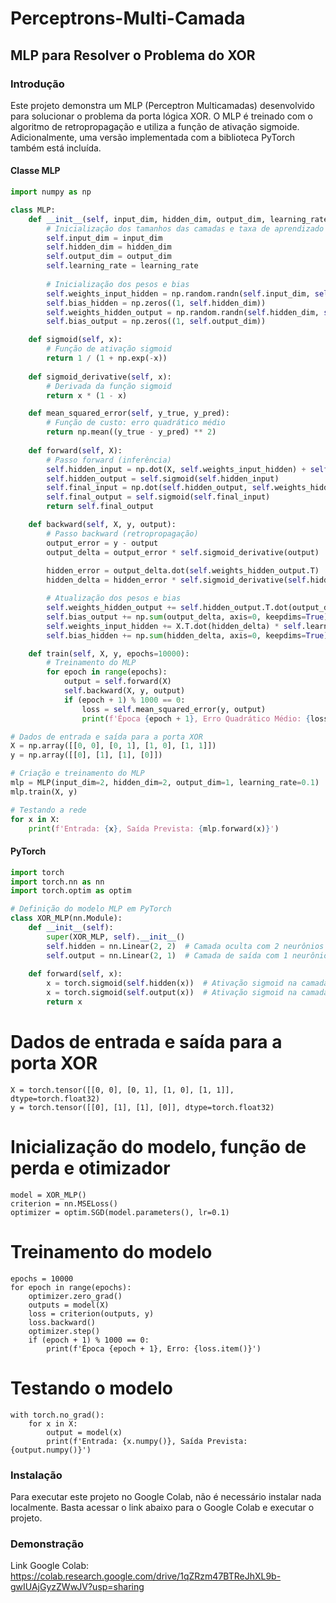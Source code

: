 
# Perceptrons-Multi-Camada

## MLP para Resolver o Problema do XOR

### Introdução

Este projeto demonstra um MLP (Perceptron Multicamadas) desenvolvido para solucionar o problema da porta lógica XOR. O MLP é treinado com o algoritmo de retropropagação e utiliza a função de ativação sigmoide. Adicionalmente, uma versão implementada com a biblioteca PyTorch também está incluída.

####  Classe MLP

```python
import numpy as np

class MLP:
    def __init__(self, input_dim, hidden_dim, output_dim, learning_rate=0.1):
        # Inicialização dos tamanhos das camadas e taxa de aprendizado
        self.input_dim = input_dim
        self.hidden_dim = hidden_dim
        self.output_dim = output_dim
        self.learning_rate = learning_rate
        
        # Inicialização dos pesos e bias
        self.weights_input_hidden = np.random.randn(self.input_dim, self.hidden_dim)
        self.bias_hidden = np.zeros((1, self.hidden_dim))
        self.weights_hidden_output = np.random.randn(self.hidden_dim, self.output_dim)
        self.bias_output = np.zeros((1, self.output_dim))

    def sigmoid(self, x):
        # Função de ativação sigmoid
        return 1 / (1 + np.exp(-x))
    
    def sigmoid_derivative(self, x):
        # Derivada da função sigmoid
        return x * (1 - x)

    def mean_squared_error(self, y_true, y_pred):
        # Função de custo: erro quadrático médio
        return np.mean((y_true - y_pred) ** 2)
    
    def forward(self, X):
        # Passo forward (inferência)
        self.hidden_input = np.dot(X, self.weights_input_hidden) + self.bias_hidden
        self.hidden_output = self.sigmoid(self.hidden_input)
        self.final_input = np.dot(self.hidden_output, self.weights_hidden_output) + self.bias_output
        self.final_output = self.sigmoid(self.final_input)
        return self.final_output

    def backward(self, X, y, output):
        # Passo backward (retropropagação)
        output_error = y - output
        output_delta = output_error * self.sigmoid_derivative(output)
        
        hidden_error = output_delta.dot(self.weights_hidden_output.T)
        hidden_delta = hidden_error * self.sigmoid_derivative(self.hidden_output)

        # Atualização dos pesos e bias
        self.weights_hidden_output += self.hidden_output.T.dot(output_delta) * self.learning_rate
        self.bias_output += np.sum(output_delta, axis=0, keepdims=True) * self.learning_rate
        self.weights_input_hidden += X.T.dot(hidden_delta) * self.learning_rate
        self.bias_hidden += np.sum(hidden_delta, axis=0, keepdims=True) * self.learning_rate

    def train(self, X, y, epochs=10000):
        # Treinamento do MLP
        for epoch in range(epochs):
            output = self.forward(X)
            self.backward(X, y, output)
            if (epoch + 1) % 1000 == 0:
                loss = self.mean_squared_error(y, output)
                print(f'Época {epoch + 1}, Erro Quadrático Médio: {loss}')

# Dados de entrada e saída para a porta XOR
X = np.array([[0, 0], [0, 1], [1, 0], [1, 1]])
y = np.array([[0], [1], [1], [0]])

# Criação e treinamento do MLP
mlp = MLP(input_dim=2, hidden_dim=2, output_dim=1, learning_rate=0.1)
mlp.train(X, y)

# Testando a rede
for x in X:
    print(f'Entrada: {x}, Saída Prevista: {mlp.forward(x)}')
```

#### PyTorch

```python
import torch
import torch.nn as nn
import torch.optim as optim

# Definição do modelo MLP em PyTorch
class XOR_MLP(nn.Module):
    def __init__(self):
        super(XOR_MLP, self).__init__()
        self.hidden = nn.Linear(2, 2)  # Camada oculta com 2 neurônios
        self.output = nn.Linear(2, 1)  # Camada de saída com 1 neurônio
    
    def forward(self, x):
        x = torch.sigmoid(self.hidden(x))  # Ativação sigmoid na camada oculta
        x = torch.sigmoid(self.output(x))  # Ativação sigmoid na camada de saída
        return x
```
# Dados de entrada e saída para a porta XOR
```
X = torch.tensor([[0, 0], [0, 1], [1, 0], [1, 1]], dtype=torch.float32)
y = torch.tensor([[0], [1], [1], [0]], dtype=torch.float32)
```
# Inicialização do modelo, função de perda e otimizador
```
model = XOR_MLP()
criterion = nn.MSELoss()
optimizer = optim.SGD(model.parameters(), lr=0.1)
```
# Treinamento do modelo
```
epochs = 10000
for epoch in range(epochs):
    optimizer.zero_grad()
    outputs = model(X)
    loss = criterion(outputs, y)
    loss.backward()
    optimizer.step()
    if (epoch + 1) % 1000 == 0:
        print(f'Época {epoch + 1}, Erro: {loss.item()}')
```

# Testando o modelo
```
with torch.no_grad():
    for x in X:
        output = model(x)
        print(f'Entrada: {x.numpy()}, Saída Prevista: {output.numpy()}')
```

### Instalação
Para executar este projeto no Google Colab, não é necessário instalar nada localmente. Basta acessar o link abaixo para o Google Colab e executar o projeto.

### Demonstração

Link Google Colab: https://colab.research.google.com/drive/1qZRzm47BTReJhXL9b-gwIUAjGyzZWwJV?usp=sharing


